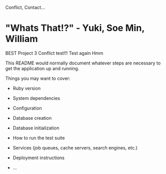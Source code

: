 
Conflict, Contact...

# "Whats That!?" - Yuki, Soe Min, William

BEST Project 3 Conflict test!!! Test again Hmm

This README would normally document whatever steps are necessary to get the
application up and running.

Things you may want to cover:

* Ruby version

* System dependencies

* Configuration

* Database creation

* Database initialization

* How to run the test suite

* Services (job queues, cache servers, search engines, etc.)

* Deployment instructions

* ...
